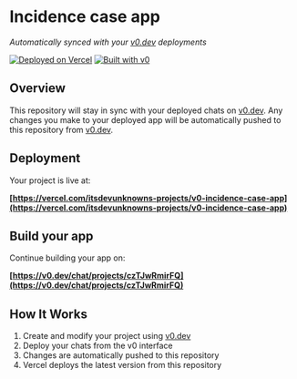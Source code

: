 # Incidence case app

*Automatically synced with your [v0.dev](https://v0.dev) deployments*

[![Deployed on Vercel](https://img.shields.io/badge/Deployed%20on-Vercel-black?style=for-the-badge&logo=vercel)](https://vercel.com/itsdevunknowns-projects/v0-incidence-case-app)
[![Built with v0](https://img.shields.io/badge/Built%20with-v0.dev-black?style=for-the-badge)](https://v0.dev/chat/projects/czTJwRmirFQ)

## Overview

This repository will stay in sync with your deployed chats on [v0.dev](https://v0.dev).
Any changes you make to your deployed app will be automatically pushed to this repository from [v0.dev](https://v0.dev).

## Deployment

Your project is live at:

**[https://vercel.com/itsdevunknowns-projects/v0-incidence-case-app](https://vercel.com/itsdevunknowns-projects/v0-incidence-case-app)**

## Build your app

Continue building your app on:

**[https://v0.dev/chat/projects/czTJwRmirFQ](https://v0.dev/chat/projects/czTJwRmirFQ)**

## How It Works

1. Create and modify your project using [v0.dev](https://v0.dev)
2. Deploy your chats from the v0 interface
3. Changes are automatically pushed to this repository
4. Vercel deploys the latest version from this repository